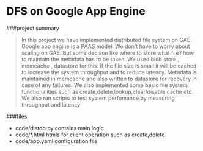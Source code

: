 # DFS on Google App Engine

###project summary
>In this project we have implemented distributed file system on GAE.
>Google app engine is a PAAS model. We don't have to worry about scaling on
>GAE. But some decison like where to store what file? how to maintain the 
>metadata has to be taken. We used blob store , memcache , datastore for this.
>if the file size is small it will be cached to increase the system throughput 
>and to reduce latency. Metadata is maintained in memcache and also written to
>datastore for recovery in case of any failures. We also implemented some 
>basic file system functionalities such as create,delete,lookup,clear/disable cache
>etc. We also ran scripts to test system perfomance by measuring throughput and latency

###files
- code/distdb.py contains main logic
- code/*.html    htmls for client operation such as create,delete.
- code/app.yaml  configuration file
